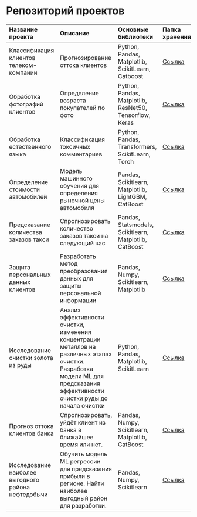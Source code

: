 # Репозиторий проектов 



| Название проекта | Описание | Основные библиотеки | Папка хранения |
| :---------------------- | :---------------------- | :---------------------- | :---------------------- |
| Классификация клиентов телеком-компании | Прогнозирование оттока клиентов  | Python, Pandas, Matplotlib, ScikitLearn, Catboost |  [Ссылка](https://github.com/Realnemezida/Projects/tree/main/Clients%20exodus%20classification%20in%20telecom "Ссылка на папку") |
| Обработка фотографий клиентов | Определение возраста покупателей по фото  | Python, Pandas, Matplotlib, ResNet50, Tensorflow, Keras |  [Ссылка](https://github.com/Realnemezida/Projects/tree/main/Age%20recognition "Ссылка на папку") |
| Обработка естественного языка | Классификация токсичных комментариев  | Python, Pandas, Transformers, ScikitLearn, Torch |  [Ссылка](https://github.com/Realnemezida/Projects/tree/main/Toxic%20comments%20recognition "Ссылка на папку") |
| Определение стоимости автомобилей | Модель машинного обучения для определения рыночной цены автомобиля  |Pandas, Scikitlearn, Matplotlib, LightGBM, CatBoost |  [Ссылка](https://github.com/Realnemezida/Projects/tree/main/Car_price_predictor "Ссылка на папку") |
| Предсказание количества заказов такси | Спрогнозировать количество заказов такси на следующий час | Pandas, Statsmodels, Scikitlearn, Matplotlib, CatBoost |   [Ссылка](https://github.com/Realnemezida/Projects/tree/main/Taxi_clients_prediction_Timeseries "Ссылка на папку") |
| Защита персональных данных клиентов | Разработать метод преобразования данных для защиты персональной информации | Pandas, Numpy, Scikitlearn, Matplotlib |  [Ссылка](https://github.com/Realnemezida/Projects/tree/main/Protection%20of%20clients%20private%20data "Ссылка на папку") |
| Исследование очистки золота из руды | Анализ эффективности очистки, изменения концентрации металлов на различных этапах очистки. Разработка модели ML для предсказания эффективности очистки руды до начала очистки| Python, Pandas, Matplotlib, ScikitLearn |   [Ссылка](https://github.com/Realnemezida/Projects/tree/main/Study_of_gold_technological_purification "Ссылка на папку")  | 
| Прогноз оттока клиентов банка | Спрогнозировать, уйдёт клиент из банка в ближайшее время или нет.  | Pandas, Numpy, Scikitlearn, Matplotlib, CatBoost |  [Ссылка](https://github.com/Realnemezida/Projects/tree/main/Prediction_%20of_bank_clients_exodus "Ссылка на папку")  |
| Исследование наиболее выгодного района нефтедобычи | Обучить модель ML регрессии для предсказания прибыли в регионе. Найти наиболее выгодный район для разработки. | Pandas, Numpy, Scikitlearn | [Ссылка](https://github.com/Realnemezida/Projects/tree/main/Location_choosing_for_an_oil_well "Ссылка на папку")  |
 
 
